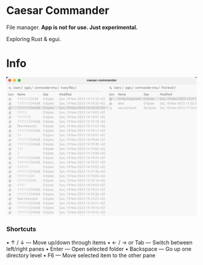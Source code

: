 # Caesar Commander

File manager. **App is not for use. Just experimental.**

Exploring Rust & egui. 

# Info

![Screenshot](docs/screenshot.png)

### Shortcuts

•	↑ / ↓ — Move up/down through items
•	← / → or Tab — Switch between left/right panes
•	Enter — Open selected folder
•	Backspace — Go up one directory level
•	F6 — Move selected item to the other pane